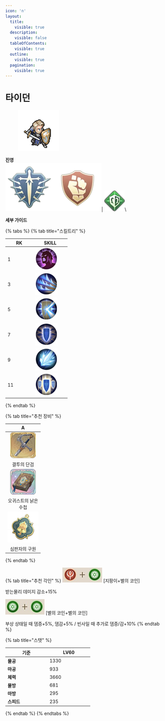 ```yaml
---
icon: 'n'
layout:
  title:
    visible: true
  description:
    visible: false
  tableOfContents:
    visible: true
  outline:
    visible: true
  pagination:
    visible: true
---
```


# 타이던

<div align="left">

<figure><img src="../../.gitbook/assets/16 (1).png" alt=""><figcaption></figcaption></figure>

</div>

**진영**\
<img src="../../.gitbook/assets/unittag_krights-150x150.webp" alt="" data-size="line"><img src="../../.gitbook/assets/3 (4).webp" alt="" data-size="line">| <img src="../../.gitbook/assets/수호자.webp" alt="" data-size="line">\


**세부 가이드**

{% tabs %}
{% tab title="스킬트리" %}
<table><thead><tr><th width="72">RK</th><th width="94">SKILL</th></tr></thead><tbody><tr><td>1</td><td><img src="../../.gitbook/assets/1 (9).png" alt="" data-size="original"></td></tr><tr><td>3</td><td><img src="../../.gitbook/assets/2 (9).png" alt=""></td></tr><tr><td>5</td><td><img src="../../.gitbook/assets/3 (8).png" alt=""></td></tr><tr><td>7</td><td><img src="../../.gitbook/assets/4 (7).png" alt=""></td></tr><tr><td>9</td><td><img src="../../.gitbook/assets/5 (7).png" alt=""></td></tr><tr><td>11</td><td><img src="../../.gitbook/assets/6 (6).png" alt=""></td></tr></tbody></table>
{% endtab %}

{% tab title="추천 장비" %}
<table><thead><tr><th width="96" align="center">A</th></tr></thead><tbody><tr><td align="center"><img src="../../.gitbook/assets/80px-決鬥短劍.png" alt=""></td></tr><tr><td align="center">결투의 단검</td></tr><tr><td align="center"><img src="../../.gitbook/assets/a_2.png" alt=""></td></tr><tr><td align="center">오귀스트의 낡은 수첩</td></tr><tr><td align="center"><img src="../../.gitbook/assets/charm_judgement.png" alt=""></td></tr><tr><td align="center">심판자의 구원</td></tr></tbody></table>


{% endtab %}

{% tab title="추천 각인" %}
<img src="../../.gitbook/assets/d4.png" alt="" data-size="line"> \[지팡이+별의 코인]&#x20;

받는물리 데미지 감소+15%

<img src="../../.gitbook/assets/d2.png" alt="" data-size="line"> \[별의 코인+별의 코인]&#x20;

부상 상태일 때 뎀증+5%, 뎀감+5% / 빈사일 때 추가로 뎀증/감+10%
{% endtab %}

{% tab title="스탯" %}
<table><thead><tr><th width="117">기준</th><th width="120">LV60</th></tr></thead><tbody><tr><td><strong>물공</strong></td><td>1330</td></tr><tr><td><strong>마공</strong></td><td>933</td></tr><tr><td><strong>체력</strong></td><td>3660</td></tr><tr><td><strong>물방</strong></td><td>681</td></tr><tr><td><strong>마방</strong></td><td>295</td></tr><tr><td><strong>스피드</strong></td><td>235</td></tr></tbody></table>
{% endtab %}
{% endtabs %}

